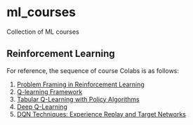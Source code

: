 # ml_courses
Collection of ML courses

## Reinforcement Learning
For reference, the sequence of course Colabs is as follows:
1. [Problem Framing in Reinforcement Learning](https://nbviewer.jupyter.org/github/johnklee/ml_courses/blob/main/google/rl/01_rl_problem_framing.ipynb)
1. [Q-learning Framework](https://nbviewer.jupyter.org/github/johnklee/ml_courses/blob/main/google/rl/02_rl_q_learning.ipynb)
1. [Tabular Q-Learning with Policy Algorithms](https://nbviewer.jupyter.org/github/johnklee/ml_courses/blob/main/google/rl/03_rl_tabular_q_learning.ipynb)
1. [Deep Q-Learning](https://nbviewer.jupyter.org/github/johnklee/ml_courses/blob/main/google/rl/04_rl_deep_q_networks.ipynb)
1. [DQN Techniques: Experience Replay and Target Networks](https://nbviewer.org/github/johnklee/ml_courses/blob/main/google/rl/05_rl_experience_replay_and_target_networks.ipynb)
